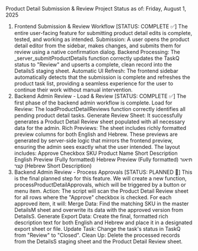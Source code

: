 Product Detail Submission & Review
Project Status as of: Friday, August 1, 2025
1. Frontend Submission & Review Workflow
[STATUS: COMPLETE ✅]
The entire user-facing feature for submitting product detail edits is complete, tested, and working as intended.
Submission: A user opens the product detail editor from the sidebar, makes changes, and submits them for review using a native confirmation dialog.
Backend Processing: The _server_submitProductDetails function correctly updates the TaskQ status to "Review" and upserts a complete, clean record into the DetailsS staging sheet.
Automatic UI Refresh: The frontend sidebar automatically detects that the submission is complete and refreshes the product task list, providing a seamless experience for the user to continue their work without manual intervention.
2. Backend Admin Review - Load & Review
[STATUS: COMPLETE ✅]
The first phase of the backend admin workflow is complete.
Load for Review: The loadProductDetailReviews function correctly identifies all pending product detail tasks.
Generate Review Sheet: It successfully generates a Product Detail Review sheet populated with all necessary data for the admin.
Rich Previews: The sheet includes richly formatted preview columns for both English and Hebrew. These previews are generated by server-side logic that mirrors the frontend preview, ensuring the admin sees exactly what the user intended. The layout includes:
Approve Checkbox
SKU
Product Name
Short Description
English Preview (Fully formatted)
Hebrew Preview (Fully formatted)
תיאור קצר (Hebrew Short Description)
3. Backend Admin Review - Process Approvals
[STATUS: PLANNED 📝]
This is the final planned step for this feature. We will create a new function, processProductDetailApprovals, which will be triggered by a button or menu item.
Action: The script will scan the Product Detail Review sheet for all rows where the "Approve" checkbox is checked.
For each approved item, it will:
Merge Data: Find the matching SKU in the master DetailsM sheet and overwrite its data with the approved version from DetailsS.
Generate Export Data: Create the final, formatted rich description text for both English and Hebrew and place it in a designated export sheet or file.
Update Task: Change the task's status in TaskQ from "Review" to "Closed".
Clean Up: Delete the processed records from the DetailsS staging sheet and the Product Detail Review sheet.


